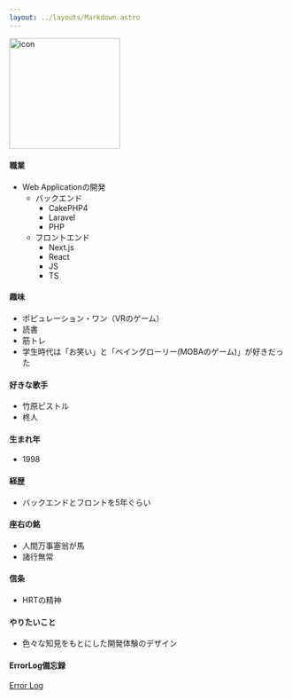 ```yaml
---
layout: ../layouts/Markdown.astro
---
```

<img src="/ijij.webp" alt="icon" style="width: 200px">

#### 職業
- Web Applicationの開発
    - バックエンド
        - CakePHP4
        - Laravel
        - PHP
    - フロントエンド
        - Next.js
        - React
        - JS
        - TS

#### 趣味
- ポピュレーション・ワン（VRのゲーム）
- 読書
- 筋トレ
- 学生時代は「お笑い」と「ベイングローリー(MOBAのゲーム)」が好きだった

#### 好きな歌手
- 竹原ピストル
- 柊人

#### 生まれ年
- 1998

#### 経歴
- バックエンドとフロントを5年ぐらい

#### 座右の銘
- 人間万事塞翁が馬
- 諸行無常

#### 信条
- HRTの精神

#### やりたいこと
- 色々な知見をもとにした開発体験のデザイン

#### ErrorLog備忘録
[Error Log](/errorLogs)
